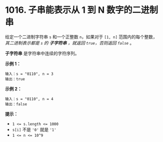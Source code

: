 # 1016. 子串能表示从 1 到 N 数字的二进制串

给定一个二进制字符串 `s` 和一个正整数 `n`，如果对于 `[1, n]` 范围内的每个整数，*其二进制表示都是 `s` 的 **子字符串** ，就返回 `true`，否则返回 `false`* 。

**子字符串** 是字符串中连续的字符序列。

**示例 1：**

```()
输入：s = "0110", n = 3
输出：true
```

**示例 2：**

```()
输入：s = "0110", n = 4
输出：false
```

**提示：**

- `1 <= s.length <= 1000`
- `s[i]` 不是 `'0'` 就是 `'1'`
- `1 <= n <= 10^9`
